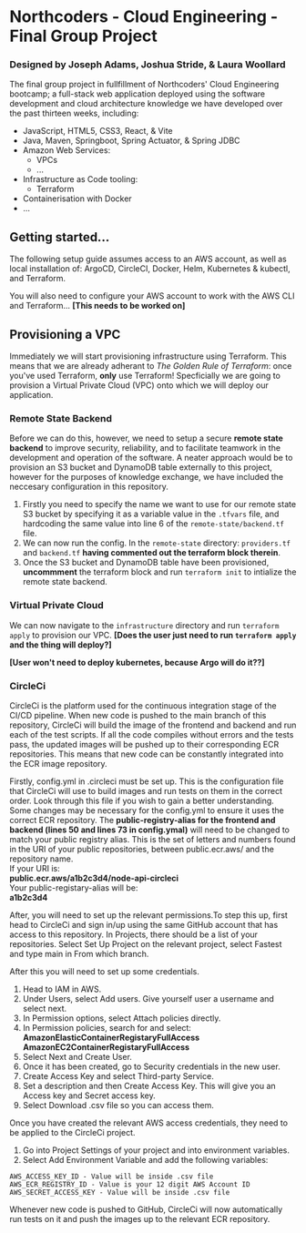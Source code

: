 # Northcoders - Cloud Engineering - Final Group Project

### Designed by Joseph Adams, Joshua Stride, & Laura Woollard

The final group project in fullfillment of Northcoders' Cloud Engineering bootcamp; a full-stack web application deployed using the software development and cloud architecture knowledge we have developed over the past thirteen weeks, including:
- JavaScript, HTML5, CSS3, React, & Vite
- Java, Maven, Springboot, Spring Actuator, & Spring JDBC
- Amazon Web Services:
  - VPCs
  - ...
- Infrastructure as Code tooling:
  - Terraform
- Containerisation with Docker
- ...

## Getting started...

The following setup guide assumes access to an AWS account, as well as local installation  of: ArgoCD, CircleCI, Docker, Helm, Kubernetes & kubectl, and Terraform.

You will also need to configure your AWS account to work with the AWS CLI and Terraform... **[This needs to be worked on]**

## Provisioning a VPC

Immediately we will start provisioning infrastructure using Terraform. This means that we are already adherant to _The Golden Rule of Terraform_: once you've used Terraform, **only** use Terraform! Specficially we are going to provision a Virtual Private Cloud (VPC) onto which we will deploy our application.

### Remote State Backend

Before we can do this, however, we need to setup a secure **remote state backend** to improve security, reliability, and to facilitate teamwork in the development and operation of the software. A neater approach would be to provision an S3 bucket and DynamoDB table externally to this project, however for the purposes of knowledge exchange, we have included the neccesary configuration in this repository.

1) Firstly you need to specify the name we want to use for our remote state S3 bucket by specifying it as a variable value in the `.tfvars` file, and hardcoding the same value into line 6 of the `remote-state/backend.tf` file.
2) We can now run the config. In the `remote-state` directory: `providers.tf` and `backend.tf` **having commented out the terraform block therein**.
3) Once the S3 bucket and DynamoDB table have been provisioned, **uncommment** the terraform block and run `terraform init` to intialize the remote state backend.

### Virtual Private Cloud

We can now navigate to the `infrastructure` directory and run `terraform apply` to provision our VPC. **[Does the user just need to run `terraform apply` and the thing will deploy?]**

**[User won't need to deploy kubernetes, because Argo will do it??]** 


### CircleCi
CircleCi is the platform used for the continuous integration stage of the CI/CD pipeline. When new code is pushed to the main branch of this repository, CircleCi will build the image of the frontend and backend and run each of the test scripts. If all the code compiles without errors and the tests pass, the updated images will be pushed up to their corresponding ECR repositories. This means that new code can be constantly integrated into the ECR image repository. 

Firstly, config.yml in .circleci must be set up. This is the configuration file that CircleCi will use to build images and run tests on them in the correct order. Look through this file if you wish to gain a better understanding. Some changes may be necessary for the config.yml to ensure it uses the correct ECR repository. 
The **public-registry-alias for the frontend and backend (lines 50 and lines 73 in config.ymal)** will need to be changed to match your public registry alias. This is the set of letters and numbers found in the URI of your public repositories, between public.ecr.aws/ and the repository name. <br>
If your URI is: <br>
**public.ecr.aws/a1b2c3d4/node-api-circleci**<br>
Your public-registary-alias will be: <br>
**a1b2c3d4**

After, you will need to set up the relevant permissions.To step this up, first head to CircleCi and sign in/up using the same GitHub account that has access to this repository. In Projects, there should be a list of your repositories. Select Set Up Project on the relevant project, select Fastest and type main in From which branch.

After this you will need to set up some credentials.
1) Head to IAM in AWS.
2) Under Users, select Add users. Give yourself user a username and select next.
3) In Permission options, select Attach policies directly.
4) In Permission policies, search for and select: <br>
**AmazonElasticContainerRegistaryFullAccess** <br>
**AmazonEC2ContainerRegistaryFullAccess**
5) Select Next and Create User.
6) Once it has been created, go to Security credentials in the new user.
7) Create Access Key and select Third-party Service.
8) Set a description and then Create Access Key. This will give you an Access key and Secret access key.
9) Select Download .csv file so you can access them.

Once you have created the relevant AWS access credentials, they need to be applied to the CircleCi project.
1) Go into Project Settings of your project and into environment variables.
2) Select Add Environment Variable and add the following variables:
```
AWS_ACCESS_KEY_ID - Value will be inside .csv file
AWS_ECR_REGISTRY_ID - Value is your 12 digit AWS Account ID
AWS_SECRET_ACCESS_KEY - Value will be inside .csv file
```
Whenever new code is pushed to GitHub, CircleCi will now automatically run tests on it and push the images up to the relevant ECR repository.
